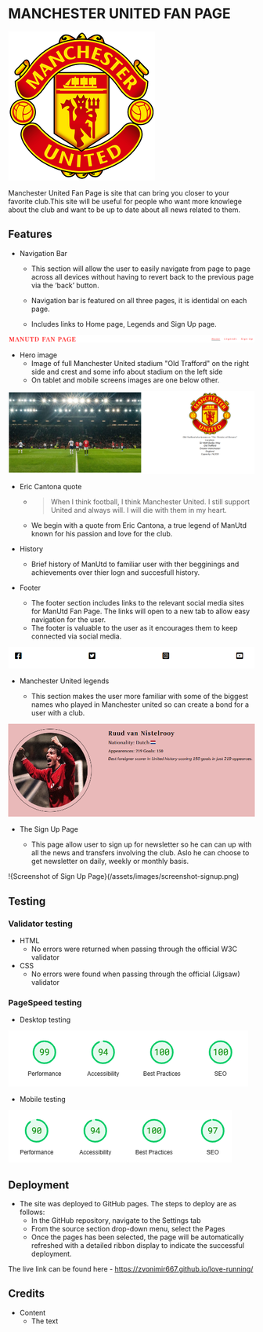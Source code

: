 # MANCHESTER UNITED FAN PAGE

![Picture of Man.Utd. crest](/assets/images/crest-small.png)

Manchester United Fan Page is site that can bring you closer to your favorite club.This site will be useful for people who want more knowlege about the club and want to be up to date about all news related to them.

## Features

- Navigation Bar

  - This section will allow the user to easily navigate from page to page across all devices without having to revert back to the previous page via the ‘back’ button.
  
  - Navigation bar is featured on all three pages, it is identidal on each page.
  - Includes links to Home page, Legends and Sign Up page.

![Screenshot of navigation bar.](/assets/images/Navigation-bar.png)

- Hero image
  - Image of full Manchester United stadium "Old Trafford" on the right side and crest and some info about stadium on the left side
  - On tablet and mobile screens images are one below other.

![Screenshot of hero image](/assets/images/screenshot-hero.png)

- Eric Cantona quote

  - > When I think football, I think Manchester United. I still support United and always will. I will die with them in my heart.
  - We begin with a quote from Eric Cantona,  a true legend of ManUtd known for his passion and love for the club.

- History

  - Brief history of ManUtd to familiar user with ther begginings and achievements over thier logn and succesfull history.

- Footer

  - The footer section includes links to the relevant social media sites for ManUtd Fan Page. The links will open to a new tab to allow easy navigation for the user.
  - The footer is valuable to the user as it encourages them to keep connected via social media.

![Screenshot of footer](/assets/images/footer.png)

- Manchester United legends

  - This section makes the user more familiar with some of the biggest names who played in Manchester united so can create a bond for a user with a club.

![Screenshot of legends section](/assets/images/screenshot-legends.png)

- The Sign Up Page

  - This page allow user to sign up for newsletter so he can can up with all the news and transfers involving the club. Aslo he can choose to get newsletter on daily, weekly or monthly basis.

!{Screenshot of Sign Up Page}(/assets/images/screenshot-signup.png)

## Testing

### Validator testing

- HTML
  - No errors were returned when passing through the official W3C validator
- CSS
  - No errors were found when passing through the official (Jigsaw) validator

### PageSpeed testing

- Desktop testing
  
![Screenshot of PageSpeed desktop testing](/assets/images/desktop-testing.png)

- Mobile testing 
  
![Screenshot of PageSpeed mobile testing](/assets/images/mobile-testing.png)

## Deployment

- The site was deployed to GitHub pages. The steps to deploy are as follows: 
  - In the GitHub repository, navigate to the Settings tab
  - From the source section drop-down menu, select the Pages
  - Once the pages has been selected, the page will be automatically refreshed with a detailed ribbon display to indicate the successful deployment.
  
The live link can be found here - <https://zvonimir667.github.io/love-running/>

## Credits

- Content
  - The text 